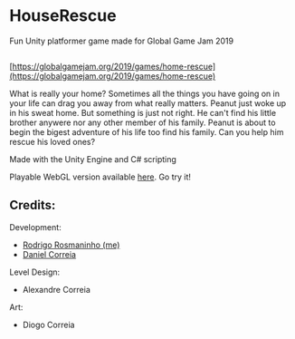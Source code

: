 # HouseRescue
Fun Unity platformer game made for Global Game Jam 2019

![]()

[https://globalgamejam.org/2019/games/home-rescue](https://globalgamejam.org/2019/games/home-rescue)

What is really your home? Sometimes all the things you have going on in your life can drag you away from what really matters. 
Peanut just woke up in his sweat home. But something is just not right. He can't find his little brother anywere nor any other member of his family. 
Peanut is about to begin the bigest adventure of his life too find his family. Can you help him rescue his loved ones?

Made with the Unity Engine and C# scripting

Playable WebGL version available [here](https://rodrigorosmaninho.github.io/HouseRescue/). Go try it!

## Credits:
Development: 
- [Rodrigo Rosmaninho (me)](https://github.com/RodrigoRosmaninho)
- [Daniel Correia](https://github.com/danielcorreia13)

Level Design:
- Alexandre Correia

Art:
- Diogo Correia

